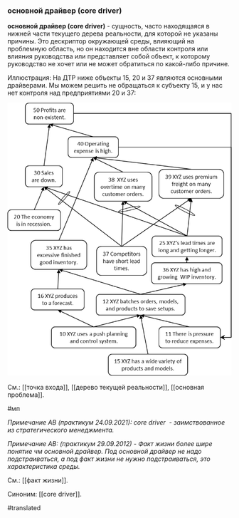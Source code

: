 ### основной драйвер (core driver)

**основной драйвер (core driver)** - сущность, часто находящаяся в нижней части текущего дерева реальности, для которой не указаны причины. Это дескриптор окружающей среды, влияющий на проблемную область, но он находится вне области контроля или влияния руководства или представляет собой объект, к которому руководство не хочет или не может обратиться по какой-либо причине.

Иллюстрация: На ДТР ниже объекты 15, 20 и 37 являются основными драйверами. Мы можем решить не обращаться к субъекту 15, и у нас нет контроля над предприятиями 20 и 37:

![](images/image51.png)

См.: [[точка входа]], [[дерево текущей реальности]], [[основная проблема]].

#мп

*Примечание АВ (практикум 24.09.2021): core driver  - заимствованное из стратегического менеджмента.*

*Примечание АВ: (практикум 29.09.2012) - Факт жизни более шире понятие чм основной драйвер. Под основной драйвер не надо подстраиваться, а под факт жизни не нужно подстраиваться, это характеристика среды.*

См.: [[факт жизни]].

Синоним: [[core driver]].

#translated
